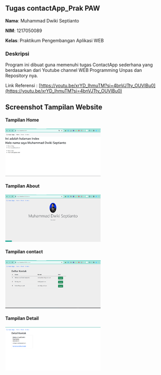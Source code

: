 ## Tugas contactApp_Prak PAW

**Nama**: Muhammad Dwiki Septianto

**NIM**: 1217050089

**Kelas**: Praktikum Pengembangan Aplikasi WEB

### Deskripsi

Program ini dibuat guna memenuhi tugas ContactApp sederhana yang berdasarkan dari Youtube channel WEB Programming Unpas dan Repository nya.


Link Referensi : [https://youtu.be/xrYD_IhmuTM?si=4bnVJTty_OUVIBu0](https://youtu.be/xrYD_IhmuTM?si=4bnVJTty_OUVIBu0)

## Screenshot Tampilan Website

#### Tampilan Home
<img src="public/img/01.png" alt="alt text" width="300">

#### Tampilan About

<img src="public/img/02.png" alt="alt text" width="300">

#### Tampilan contact
<img src="public/img/03.png" alt="alt text" width="300">

#### Tampilan Detail
<img src="public/img/04.png" alt="alt text" width="300">
